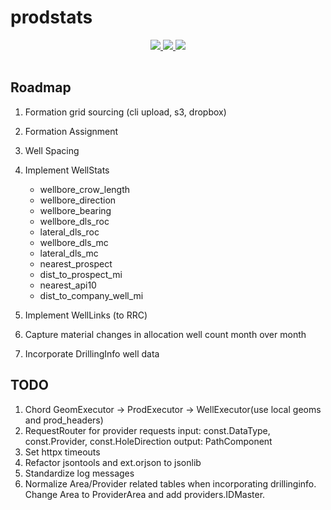 # prodstats

<div style="text-align:center;">
  <table >
    <tr>
      <a href="https://codecov.io/gh/la-mar/prodstats">
        <img src="https://codecov.io/gh/la-mar/prodstats/branch/master/graph/badge.svg" />
      </a>
      <a href="(https://circleci.com/gh/la-mar/prodstats">
        <img src="https://circleci.com/gh/la-mar/prodstats.svg?style=svg" />
      </a>
            <a href="https://hub.docker.com/r/driftwood/prodstats">
        <img src="https://img.shields.io/docker/pulls/driftwood/prodstats.svg" />
      </a>
    </tr>
  </table>
</div>

## Roadmap

1. Formation grid sourcing (cli upload, s3, dropbox)
2. Formation Assignment
3. Well Spacing
4. Implement WellStats

   - wellbore_crow_length
   - wellbore_direction
   - wellbore_bearing
   - wellbore_dls_roc
   - lateral_dls_roc
   - wellbore_dls_mc
   - lateral_dls_mc
   - nearest_prospect
   - dist_to_prospect_mi
   - nearest_api10
   - dist_to_company_well_mi

5. Implement WellLinks (to RRC)
6. Capture material changes in allocation well count month over month
7. Incorporate DrillingInfo well data

## TODO

1. Chord GeomExecutor -> ProdExecutor -> WellExecutor(use local geoms and prod_headers)
2. RequestRouter for provider requests
   input: const.DataType, const.Provider, const.HoleDirection
   output: PathComponent
3. Set httpx timeouts
4. Refactor jsontools and ext.orjson to jsonlib
5. Standardize log messages
6. Normalize Area/Provider related tables when incorporating drillinginfo. Change Area to ProviderArea and add providers.IDMaster.
